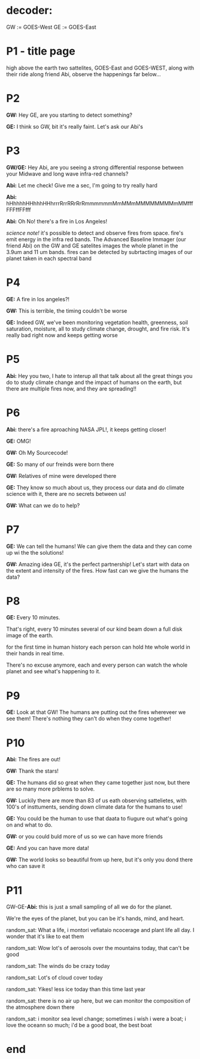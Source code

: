 # decoder:
GW := GOES-West
GE := GOES-East

# P1 - title page
high above the earth two sattelites, GOES-East and GOES-WEST, along with their ride along friend Abi, observe the happenings far below...

# P2
**GW:** Hey GE, are you starting to detect something?

**GE:** I think so GW, bit it's really faint. Let's ask our Abi's

# P3
**GW/GE:** Hey Abi, are you seeing a strong differential response between your Midwave and long wave infra-red channels?

**Abi:** Let me check! Give me a sec, I'm going to try really hard

**Abi:** hHhhhhHHhhhHHhrrrRrrRRrRrRmmmmmmMmMMmMMMMMMMMmMMfffFFFffFFfff

**Abi:** Oh No! there's a fire in Los Angeles!

_science note!_
it's possible to detect and observe fires from space. fire's emit energy in the infra red bands. The Advanced Baseline Immager (our friend Abi) on the GW and GE satelites images the whole planet in the 3.9um and 11 um bands. fires can be detected by subrtacting images of our planet taken in each spectral band

# P4
**GE:** A fire in los angeles?!

**GW:** This is terrible, the timing couldn't be worse

**GE:** Indeed GW, we've been monitoring vegetation health, greenness, soil saturation, moisture, all to study climate change, drought, and fire risk. It's really bad right now and keeps getting worse

# P5
**Abi:** Hey you two, I hate to interup all that talk about all the great things you do to study climate change and the impact of humans on the earth, but there are multiple fires now, and they are spreading!!

# P6
**Abi:** there's a fire aproaching NASA JPL!, it keeps getting closer!

**GE:** OMG!

**GW:** Oh My Sourcecode!

**GE:** So many of our freinds were born there

**GW:** Relatives of mine were developed there

**GE:** They know so much about us, they process our data and do climate science with it, there are no secrets between us!

**GW:** What can we do to help?

# P7
**GE:** We can tell the humans! We can give them the data and they can come up wi the the solutions!

**GW:** Amazing idea GE, it's the perfect partnership! Let's start with data on the extent and intensity of the fires. How fast can we give the humans the data?

# P8
**GE:** Every 10 minutes.

That's right, every 10 minutes several of our kind beam down a full disk image of the earth.

for the first time in human history each person can hold hte whole world in their hands in real time.

There's no excuse anymore, each and every person can watch the whole planet and see what's happening to it.

# P9
**GE:** Look at that GW! The humans are putting out the fires whereveer we see them! There's nothing they can't do when they come together!

# P10
**Abi:** The fires are out!

**GW:** Thank the stars!

**GE:** The humans did so great when they came together just now, but there are so many more prblems to solve.

**GW:** Luckily there are more than 83 of us eath observing sattelietes, with 100's of insttuments, sending down climate data for the humans to use!

**GE:** You could be the human to use that daata to fiugure out what's going on and what to do.

**GW:** or you could buld more of us so we can have more friends

**GE:** And you can have more data!

**GW:** The world looks so beautiful from up here, but it's only you dond there who can save it

# P11
GW-GE-**Abi:**
this is just a small sampling of all we do for the planet. 

We're the eyes of the planet, but you can be it's hands, mind, and heart.

random_sat:
 What a life, i montori vefiataio ncocerage and plant life all day. I wonder that it's like to eat them

random_sat:
 Wow lot's of aerosols over the mountains today, that can't be good

random_sat:
 The winds do be crazy today

random_sat:
 Lot's of cloud cover today

random_sat:
 Yikes! less ice today than this time last year

random_sat:
 there is no air up here, but we can monitor the composition of the atmosphere down there

random_sat: 
 i monitor sea level change;
 sometimes i wish i were a boat;
 i love the oceann so much;
 i'd be a good boat, the best boat

# end
